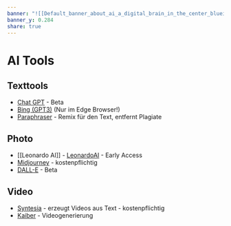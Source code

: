 ```yaml
---
banner: "![[Default_banner_about_ai_a_digital_brain_in_the_center_blueish_digital_1_16851168-08d6-4a78-80c6-5d88982298fd_1.jpg]]"
banner_y: 0.284
share: true
---
```

# AI Tools

## Texttools
- [Chat GPT](https://chat.openai.com) - Beta
- [Bing (GPT3)](https://www.bing.com/) (Nur im Edge Browser!)
- [Paraphraser](https://www.paraphraser.io/) - Remix für den Text, entfernt Plagiate

## Photo
- [[Leonardo AI]] - [LeonardoAI](https://leonardo.ai) - Early Access
- [Midjourney](https://www.midjourney.com/home/?callbackUrl=%2Fapp%2F) - kostenpflichtig
- [DALL-E](https://labs.openai.com) - Beta

## Video
- [Syntesia](https://www.synthesia.io) - erzeugt Videos aus Text - kostenpflichtig
- [Kaiber](https://www.kaiber.ai) - Videogenerierung

